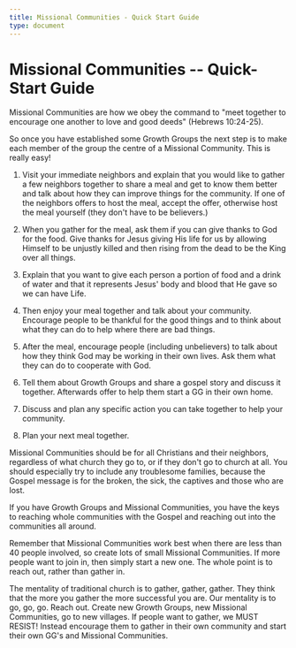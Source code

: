 ```yaml
---
title: Missional Communities - Quick Start Guide
type: document
---
```

# Missional Communities -- Quick-Start Guide

Missional Communities are how we obey the command to \"meet together to
encourage one another to love and good deeds\" (Hebrews 10:24-25).

So once you have established some Growth Groups the next step is to make
each member of the group the centre of a Missional Community. This is
really easy!

1.  Visit your immediate neighbors and explain that you would like to
    gather a few neighbors together to share a meal and get to know them
    better and talk about how they can improve things for the community.
    If one of the neighbors offers to host the meal, accept the offer,
    otherwise host the meal yourself (they don\'t have to be believers.)

2.  When you gather for the meal, ask them if you can give thanks to God
    for the food. Give thanks for Jesus giving His life for us by
    allowing Himself to be unjustly killed and then rising from the dead
    to be the King over all things.

3.  Explain that you want to give each person a portion of food and a
    drink of water and that it represents Jesus\' body and blood that He
    gave so we can have Life.

4.  Then enjoy your meal together and talk about your community.
    Encourage people to be thankful for the good things and to think
    about what they can do to help where there are bad things.

5.  After the meal, encourage people (including unbelievers) to talk
    about how they think God may be working in their own lives. Ask them
    what they can do to cooperate with God.

6.  Tell them about Growth Groups and share a gospel story and discuss
    it together. Afterwards offer to help them start a GG in their own
    home.

7.  Discuss and plan any specific action you can take together to help
    your community.

8.  Plan your next meal together.

Missional Communities should be for all Christians and their neighbors,
regardless of what church they go to, or if they don\'t go to church at
all. You should especially try to include any troublesome families,
because the Gospel message is for the broken, the sick, the captives and
those who are lost.

If you have Growth Groups and Missional Communities, you have the keys
to reaching whole communities with the Gospel and reaching out into the
communities all around.

Remember that Missional Communities work best when there are less than
40 people involved, so create lots of small Missional Communities. If
more people want to join in, then simply start a new one. The whole
point is to reach out, rather than gather in.

The mentality of traditional church is to gather, gather, gather. They
think that the more you gather the more successful you are. Our
mentality is to go, go, go. Reach out. Create new Growth Groups, new
Missional Communities, go to new villages. If people want to gather, we
MUST RESIST! Instead encourage them to gather in their own community and
start their own GG\'s and Missional Communities.
